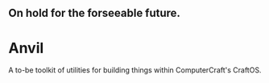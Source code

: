 On hold for the forseeable future.
-----
# Anvil

A to-be toolkit of utilities for building things within ComputerCraft's CraftOS.

